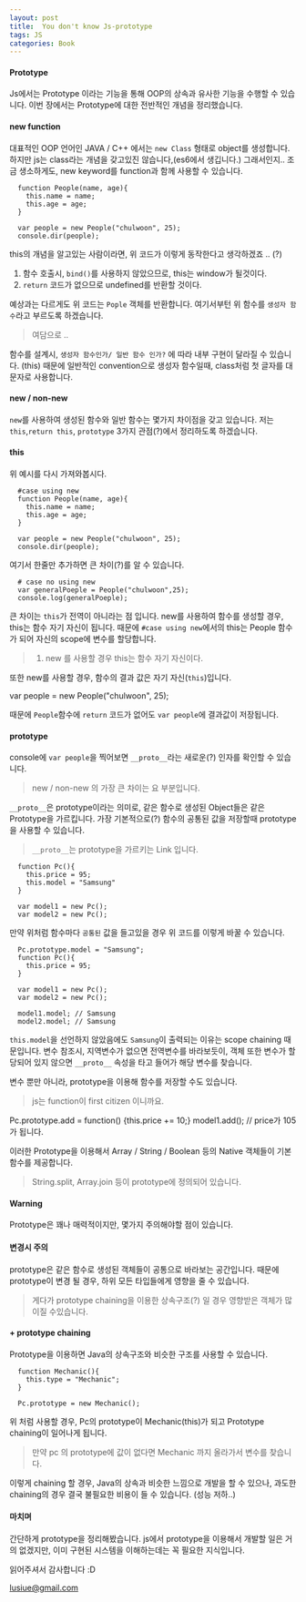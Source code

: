 ```yaml
---
layout: post
title:  You don't know Js-prototype
tags: JS
categories: Book
---
```



#### Prototype

Js에서는 Prototype 이라는 기능을 통해 OOP의 상속과 유사한 기능을 수행할 수 있습니다.
이번 장에서는 Prototype에 대한 전반적인 개념을 정리했습니다.


#### new function  

대표적인 OOP 언어인 JAVA / C++ 에서는 `new Class` 형태로 object를 생성합니다.
하지만 js는 class라는 개념을 갖고있진 않습니다,(es6에서 생깁니다.)
그래서인지.. 조금 생소하게도, new keyword를 function과 함께 사용할 수 있습니다.

```
  function People(name, age){
    this.name = name;
    this.age = age;
  }

  var people = new People("chulwoon", 25);
  console.dir(people);
```

this의 개념을 알고있는 사람이라면, 위 코드가 이렇게 동작한다고 생각하겠죠 .. (?)

  1. 함수 호출시, `bind()`를 사용하지 않았으므로, this는 window가 될것이다.
  2. `return` 코드가 없으므로 undefined를 반환할 것이다.

예상과는 다르게도 위 코드는 `Pople` 객체를 반환합니다. 여기서부턴 위 함수를 `생성자 함수`라고 부르도록 하겠습니다.


> 여담으로  ..

함수를 설계시, `생성자 함수인가/ 일반 함수 인가?` 에 따라 내부 구현이 달라질 수 있습니다. (this)
때문에 일반적인 convention으로 생성자 함수일때, class처럼 첫 글자를 대문자로 사용합니다.


#### new / non-new

`new`를 사용하여 생성된 함수와 일반 함수는 몇가지 차이점을 갖고 있습니다.
저는 `this`,`return this`, `prototype` 3가지 관점(?)에서 정리하도록 하겠습니다.

#### this

위 예시를 다시 가져와봅시다.

```
  #case using new
  function People(name, age){
    this.name = name;
    this.age = age;
  }

  var people = new People("chulwoon", 25);
  console.dir(people);
```

여기서 한줄만 추가하면 큰 차이(?)를 알 수 있습니다.

```
  # case no using new
  var generalPoeple = People("chulwoon",25);
  console.log(generalPoeple);
```

큰 차이는 `this`가 전역이 아니라는 점 입니다.
new를 사용하여 함수를 생성할 경우, this는 함수 자기 자신이 됩니다. 때문에 `#case using new`에서의 this는 People 함수가 되어 자신의 scope에 변수를 할당합니다.

> 1. new 를 사용할 경우 this는 함수 자기 자신이다.

또한 new를 사용할 경우, 함수의 결과 값은 자기 자신(`this`)입니다.

  var people = new People("chulwoon", 25);

때문에 `People`함수에 `return` 코드가 없어도 `var people`에 결과값이 저장됩니다.

#### prototype  

console에 `var people`을 찍어보면 `__proto__`라는 새로운(?) 인자를 확인할 수 있습니다.


> new / non-new 의 가장 큰 차이는 요 부분입니다.

`__proto__`은 prototype이라는 의미로, 같은 함수로 생성된 Object들은 같은 Prototype을 가르킵니다.
가장 기본적으로(?) 함수의 공통된 값을 저장할때 prototype을 사용할 수 있습니다.  

> `__proto__`는 prototype을 가르키는 Link 입니다.

```
  function Pc(){
    this.price = 95;
    this.model = "Samsung"
  }

  var model1 = new Pc();
  var model2 = new Pc();
```


만약 위처럼 함수마다 `공통된` 값을 들고있을 경우 위 코드를 이렇게 바꿀 수 있습니다.

```
  Pc.prototype.model = "Samsung";
  function Pc(){
    this.price = 95;
  }

  var model1 = new Pc();
  var model2 = new Pc();

  model1.model; // Samsung
  model2.model; // Samsung
```

`this.model`을 선언하지 않았음에도 `Samsung`이 출력되는 이유는 scope chaining 때문입니다.
변수 참조시, 지역변수가 없으면 전역변수를 바라보듯이, 객체 또한 변수가 할당되어 있지 않으면 `__proto__` 속성을 타고 들어가 해당 변수를 찾습니다.

변수 뿐만 아니라, prototype을 이용해 함수를 저장할 수도 있습니다.

> js는 function이 first citizen  이니까요.


  Pc.prototype.add = function() {this.price += 10;}
  model1.add(); // price가 105가 됩니다.

이러한 Prototype을 이용해서 Array / String / Boolean 등의 Native 객체들이 기본 함수를 제공합니다.

> String.split, Array.join 등이 prototype에 정의되어 있습니다.

#### Warning

Prototype은 꽤나 매력적이지만, 몇가지 주의해야할 점이 있습니다.


#### 변경시 주의

prototype은 같은 함수로 생성된 객체들이 공통으로 바라보는 공간입니다.
때문에 prototype이 변경 될 경우, 하위 모든 타입들에게 영향을 줄 수 있습니다.

> 게다가 prototype chaining을 이용한 상속구조(?) 일 경우 영향받은 객체가 많이질 수있습니다.

#### + prototype chaining

Prototype을 이용하면 Java의 상속구조와 비슷한 구조를 사용할 수 있습니다.

```
  function Mechanic(){
    this.type = "Mechanic";
  }

  Pc.prototype = new Mechanic();
```

위 처럼 사용할 경우, Pc의 prototype이 Mechanic(this)가 되고 Prototype chaining이 일어나게 됩니다.

> 만약 pc 의 prototype에 값이 없다면 Mechanic 까지 올라가서 변수를 찾습니다.

이렇게 chaining 할 경우, Java의 상속과 비슷한 느낌으로 개발을 할 수 있으나, 과도한 chaining의 경우 결국 불필요한 비용이 들 수 있습니다. (성능 저하..)



#### 마치며


간단하게 prototype을 정리해봤습니다.
js에서 prototype을 이용해서 개발할 일은 거의 없겠지만, 이미 구현된 시스템을 이해하는데는 꼭 필요한 지식입니다.

읽어주셔서 감사합니다 :D

lusiue@gmail.com
